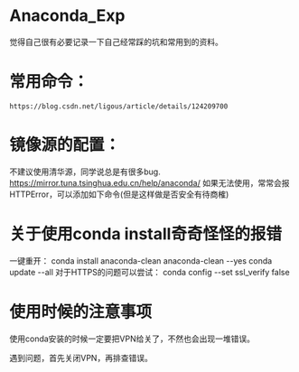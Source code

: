 # Anaconda_Exp
  觉得自己很有必要记录一下自己经常踩的坑和常用到的资料。
# 常用命令：
    https://blog.csdn.net/ligous/article/details/124209700
# 镜像源的配置：
  不建议使用清华源，同学说总是有很多bug.
    https://mirror.tuna.tsinghua.edu.cn/help/anaconda/
  如果无法使用，常常会报HTTPError，可以添加如下命令(但是这样做是否安全有待商榷)
# 关于使用conda install奇奇怪怪的报错
  一键重开：
    conda install anaconda-clean
    anaconda-clean --yes
    conda update --all
   对于HTTPS的问题可以尝试：
    conda config --set ssl_verify false
# 使用时候的注意事项
  使用conda安装的时候一定要把VPN给关了，不然也会出现一堆错误。
  
  遇到问题，首先关闭VPN，再排查错误。
